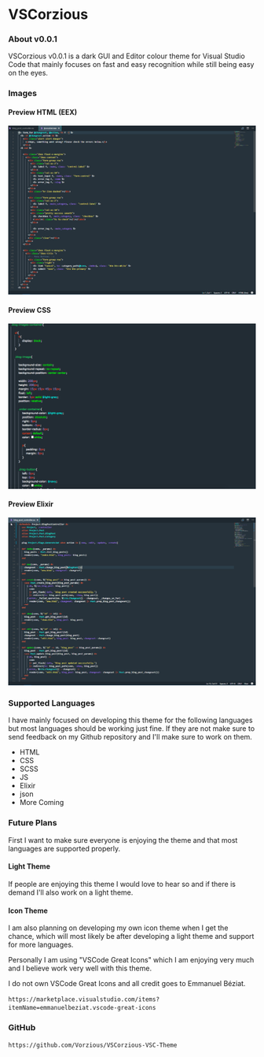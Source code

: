 # VSCorzious
### **About v0.0.1**
VSCorzious v0.0.1 is a dark GUI and Editor colour theme for Visual Studio Code that mainly focuses on fast and easy recognition while still being easy on the eyes. 

### **Images**
#### Preview HTML (EEX)

![Https HTML](https://github.com/Vorzious/VSCorzious-VSC-Theme/blob/master/theme-vscorzious-0.0.2/images/Preview-HTML.png?raw=true)

#### Preview CSS
![Https Css](https://github.com/Vorzious/VSCorzious-VSC-Theme/blob/master/theme-vscorzious-0.0.2/images/Preview-CSS.png?raw=true)

#### Preview Elixir
![Https Elixir](https://raw.githubusercontent.com/Vorzious/VSCorzious-VSC-Theme/master/theme-vscorzious-0.0.2/images/Preview-Elixir.png)

### **Supported Languages**
I have mainly focused on developing this theme for the following languages but most languages should be working just fine. If they are not make sure to send feedback on my Github repository and I'll make sure to work on them.

* HTML 
* CSS
* SCSS 
* JS
* Elixir
* json
* More Coming

### **Future Plans**
First I want to make sure everyone is enjoying the theme and that most languages are supported properly.

#### Light Theme
If people are enjoying this theme I would love to hear so and if there is demand I'll also work on a light theme.

#### Icon Theme
I am also planning on developing my own icon theme when I get the chance, which will most likely be after developing a light theme and support for more languages.

Personally I am using "VSCode Great Icons" which I am enjoying very much and I believe work very well with this theme. 

I do not own VSCode Great Icons and all credit goes to Emmanuel Béziat.  

`https://marketplace.visualstudio.com/items?itemName=emmanuelbeziat.vscode-great-icons`

### **GitHub**
`https://github.com/Vorzious/VSCorzious-VSC-Theme`